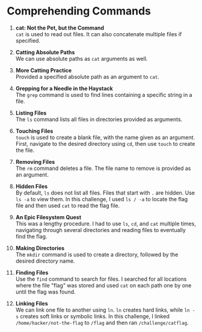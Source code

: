 # Comprehending Commands

1. **cat: Not the Pet, but the Command**  
   `cat` is used to read out files. It can also concatenate multiple files if specified.

2. **Catting Absolute Paths**  
   We can use absolute paths as `cat` arguments as well.

3. **More Catting Practice**  
   Provided a specified absolute path as an argument to `cat`.

4. **Grepping for a Needle in the Haystack**  
   The `grep` command is used to find lines containing a specific string in a file.

5. **Listing Files**  
   The `ls` command lists all files in directories provided as arguments.

6. **Touching Files**  
   `touch` is used to create a blank file, with the name given as an argument. First, navigate to the desired directory using `cd`, then use `touch` to create the file.

7. **Removing Files**  
   The `rm` command deletes a file. The file name to remove is provided as an argument.

8. **Hidden Files**  
   By default, `ls` does not list all files. Files that start with `.` are hidden. Use `ls -a` to view them. In this challenge, I used `ls / -a` to locate the flag file and then used `cat` to read the flag file.

9. **An Epic Filesystem Quest**  
   This was a lengthy procedure. I had to use `ls`, `cd`, and `cat` multiple times, navigating through several directories and reading files to eventually find the flag.

10. **Making Directories**  
    The `mkdir` command is used to create a directory, followed by the desired directory name.

11. **Finding Files**  
    Use the `find` command to search for files. I searched for all locations where the file "flag" was stored and used `cat` on each path one by one until the flag was found.

12. **Linking Files**  
    We can link one file to another using `ln`. `ln` creates hard links, while `ln -s` creates soft links or symbolic links. In this challenge, I linked `/home/hacker/not-the-flag` to `/flag` and then ran `/challenge/catflag`.
